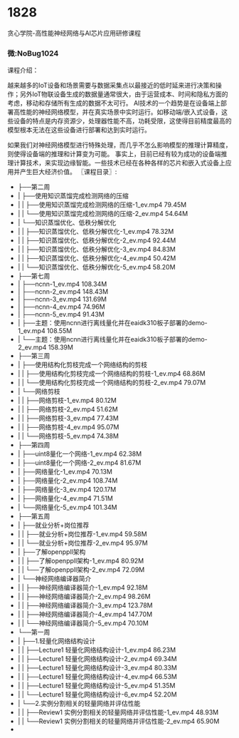 # 1828
贪心学院-高性能神经网络与AI芯片应用研修课程
### 微:NoBug1024 


课程介绍：

越来越多的IoT设备和场景需要与数据采集点以最接近的低时延来进行决策和操作；另外IoT物联设备生成的数据量通常很大，由于运营成本、时间和隐私方面的考虑，移动和存储所有生成的数据不太可行。
AI技术的一个趋势是在设备端上部署高性能的神经网络模型，并在真实场景中实时运行。如移动端/嵌入式设备，这些设备的特点是内存资源少，处理器性能不高，功耗受限，这使得目前精度最高的模型根本无法在这些设备进行部署和达到实时运行。

如果我们对神经网络模型进行特殊处理，而几乎不怎么影响模型的推理计算精度，则使得设备端的推理和计算变为可能。
事实上，目前已经有较为成功的设备端推理计算技术，来实现边缘智能。一些技术已经在各种各样的芯片和嵌入式设备上应用并产生巨大经济价值。
〖课程目录〗:

- ├──第二周  
- |   ├──使用知识蒸馏完成检测网络的压缩  
- |   |   ├──使用知识蒸馏完成检测网络的压缩-1_ev.mp4  79.45M
- |   |   └──使用知识蒸馏完成检测网络的压缩-2_ev.mp4  54.64M
- |   └──知识蒸馏优化、低秩分解优化  
- |   |   ├──知识蒸馏优化、低秩分解优化-1_ev.mp4  78.32M
- |   |   ├──知识蒸馏优化、低秩分解优化-2_ev.mp4  92.44M
- |   |   ├──知识蒸馏优化、低秩分解优化-3_ev.mp4  84.83M
- |   |   ├──知识蒸馏优化、低秩分解优化-4_ev.mp4  50.42M
- |   |   └──知识蒸馏优化、低秩分解优化-5_ev.mp4  58.20M
- ├──第七周  
- |   ├──ncnn-1_ev.mp4  108.34M
- |   ├──ncnn-2_ev.mp4  148.43M
- |   ├──ncnn-3_ev.mp4  131.69M
- |   ├──ncnn-4_ev.mp4  74.96M
- |   ├──ncnn-5_ev.mp4  91.43M
- |   ├──主题：使用ncnn进行离线量化并在eaidk310板子部署的demo-1_ev.mp4  108.55M
- |   └──主题：使用ncnn进行离线量化并在eaidk310板子部署的demo-2_ev.mp4  158.39M
- ├──第三周  
- |   ├──使用结构化剪枝完成一个网络结构的剪枝  
- |   |   ├──使用结构化剪枝完成一个网络结构的剪枝-1_ev.mp4  68.86M
- |   |   └──使用结构化剪枝完成一个网络结构的剪枝-2_ev.mp4  79.07M
- |   └──网络剪枝  
- |   |   ├──网络剪枝-1_ev.mp4  80.12M
- |   |   ├──网络剪枝-2_ev.mp4  51.62M
- |   |   ├──网络剪枝-3_ev.mp4  77.43M
- |   |   ├──网络剪枝-4_ev.mp4  95.07M
- |   |   └──网络剪枝-5_ev.mp4  74.38M
- ├──第四周  
- |   ├──uint8量化一个网络-1_ev.mp4  62.38M
- |   ├──uint8量化一个网络-2_ev.mp4  81.67M
- |   ├──网络量化-1_ev.mp4  70.13M
- |   ├──网络量化-2_ev.mp4  108.74M
- |   ├──网络量化-3_ev.mp4  120.17M
- |   ├──网络量化-4_ev.mp4  71.51M
- |   └──网络量化-5_ev.mp4  101.34M
- ├──第五周  
- |   ├──就业分析+岗位推荐  
- |   |   ├──就业分析+岗位推荐-1_ev.mp4  59.58M
- |   |   └──就业分析+岗位推荐-2_ev.mp4  95.97M
- |   ├──了解openppll架构  
- |   |   ├──了解openppll架构-1_ev.mp4  80.92M
- |   |   └──了解openppll架构-2_ev.mp4  72.09M
- |   └──神经网络编译器简介  
- |   |   ├──神经网络编译器简介-1_ev.mp4  92.18M
- |   |   ├──神经网络编译器简介-2_ev.mp4  98.26M
- |   |   ├──神经网络编译器简介-3_ev.mp4  123.78M
- |   |   ├──神经网络编译器简介-4_ev.mp4  147.70M
- |   |   └──神经网络编译器简介-5_ev.mp4  70.10M
- └──第一周  
- |   ├──1.轻量化网络结构设计  
- |   |   ├──Lecture1 轻量化网络结构设计-1_ev.mp4  86.23M
- |   |   ├──Lecture1 轻量化网络结构设计-2_ev.mp4  69.34M
- |   |   ├──Lecture1 轻量化网络结构设计-3_ev.mp4  80.33M
- |   |   ├──Lecture1 轻量化网络结构设计-4_ev.mp4  66.53M
- |   |   ├──Lecture1 轻量化网络结构设计-5_ev.mp4  51.35M
- |   |   └──Lecture1 轻量化网络结构设计-6_ev.mp4  52.20M
- |   └──2.实例分割相关的轻量网络并评估性能  
- |   |   ├──Review1 实例分割相关的轻量网络并评估性能-1_ev.mp4  48.93M
- |   |   └──Review1 实例分割相关的轻量网络并评估性能-2_ev.mp4  65.90M
- 

